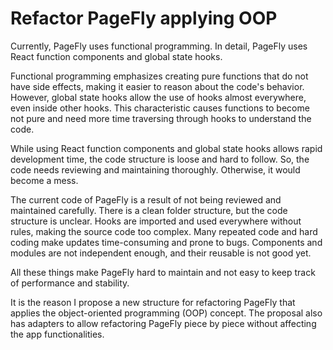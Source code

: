 # Refactor PageFly applying OOP

Currently, PageFly uses functional programming. In detail, PageFly uses React function components and global state hooks.

Functional programming emphasizes creating pure functions that do not have side effects, making it easier to reason about the code's behavior. However, global state hooks allow the use of hooks almost everywhere, even inside other hooks. This characteristic causes functions to become not pure and need more time traversing through hooks to understand the code.

While using React function components and global state hooks allows rapid development time, the code structure is loose and hard to follow. So, the code needs reviewing and maintaining thoroughly. Otherwise, it would become a mess.

The current code of PageFly is a result of not being reviewed and maintained carefully. There is a clean folder structure, but the code structure is unclear. Hooks are imported and used everywhere without rules, making the source code too complex. Many repeated code and hard coding make updates time-consuming and prone to bugs. Components and modules are not independent enough, and their reusable is not good yet.

All these things make PageFly hard to maintain and not easy to keep track of performance and stability.

It is the reason I propose a new structure for refactoring PageFly that applies the object-oriented programming (OOP) concept. The proposal also has adapters to allow refactoring PageFly piece by piece without affecting the app functionalities.
